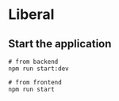 # Liberal

## Start the application

```shell
# from backend
npm run start:dev
```

```shell
# from frontend
npm run start
```
